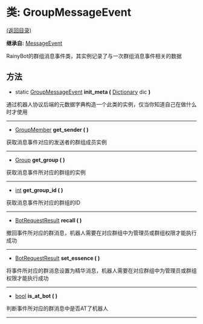 # 类: GroupMessageEvent

[(返回目录)](./)

**继承自:** [MessageEvent](MessageEvent.md)

RainyBot的群组消息事件类，其实例记录了与一次群组消息事件相关的数据

## 方法

* static [GroupMessageEvent](GroupMessageEvent.md) **init\_meta (** [Dictionary](https://docs.godotengine.org/en/latest/classes/class\_dictionary.html) dic **)**

通过机器人协议后端的元数据字典构造一个此类的实例，仅当你知道自己在做什么时才使用

***

* [GroupMember](GroupMember.md) **get\_sender ( )**

获取消息事件对应的发送者的群组成员实例

***

* [Group](Group.md) **get\_group ( )**

获取消息事件所对应的群组的实例

***

* [int](https://docs.godotengine.org/en/latest/classes/class\_int.html) **get\_group\_id ( )**

获取消息事件所对应的群组的ID

***

* [BotRequestResult](BotRequestResult.md) **recall ( )**

撤回事件所对应的群消息，机器人需要在对应群组中为管理员或群组权限才能执行成功

***

* [BotRequestResult](BotRequestResult.md) **set\_essence ( )**

将事件所对应的群消息设置为精华消息，机器人需要在对应群组中为管理员或群组权限才能执行成功

***

* [bool](https://docs.godotengine.org/en/latest/classes/class\_bool.html) **is\_at\_bot ( )**

判断事件所对应的群消息中是否AT了机器人

***

